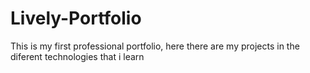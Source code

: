 # Lively-Portfolio
This is my first professional portfolio, here there are my projects in the diferent technologies that i learn
